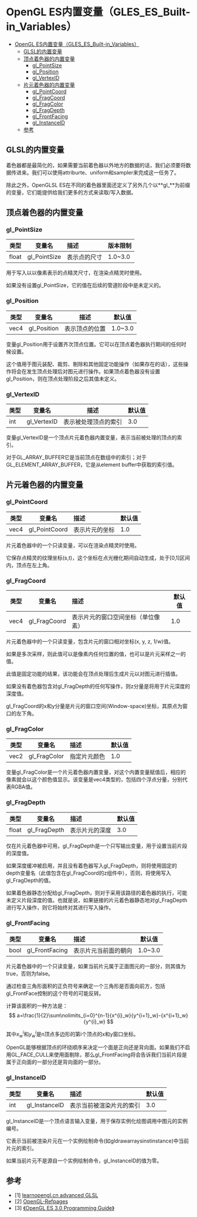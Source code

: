 # OpenGL ES内置变量（GLES_ES_Built-in_Variables）
- [OpenGL ES内置变量（GLES_ES_Built-in_Variables）](#opengl-es内置变量gles_es_built-in_variables)
  - [GLSL的内置变量](#glsl的内置变量)
  - [顶点着色器的内置变量](#顶点着色器的内置变量)
    - [gl_PointSize](#gl_pointsize)
    - [gl_Position](#gl_position)
    - [gl_VertexID](#gl_vertexid)
  - [片元着色器的内置变量](#片元着色器的内置变量)
    - [gl_PointCoord](#gl_pointcoord)
    - [gl_FragCoord](#gl_fragcoord)
    - [gl_FragColor](#gl_fragcolor)
    - [gl_FragDepth](#gl_fragdepth)
    - [gl_FrontFacing](#gl_frontfacing)
    - [gl_InstanceID](#gl_instanceid)
  - [参考](#参考)
## GLSL的内置变量

着色器都是最简化的，如果需要当前着色器以外地方的数据的话，我们必须要将数据传进来。我们可以使用attriburte、uniform和sampler来完成这一任务了。

除此之外，OpenGLSL ES在不同的着色器里面还定义了另外几个以**gl_**为前缀的变量，它们能提供给我们更多的方式来读取/写入数据。



## 顶点着色器的内置变量

### gl_PointSize

| 类型  | 变量名       | 描述         | 版本限制 |
| ----- | ------------ | :----------- | -------- |
| float | gl_PointSize | 表示点的尺寸 | 1.0~3.0  |

用于写入以以像素表示的点精灵尺寸，在渲染点精灵时使用。

如果没有设置gl_PointSize，它的值在后续的管道阶段中是未定义的。



### gl_Position

| 类型 | 变量名      | 描述           | 默认值  |
| ---- | ----------- | -------------- | ------- |
| vec4 | gl_Position | 表示顶点的位置 | 1.0~3.0 |

变量gl_Position用于设置齐次顶点位置。它可以在顶点着色器执行期间的任何时候设置。

这个值用于图元装配、裁剪、剔除和其他固定功能操作（如果存在的话），这些操作将会在发生顶点处理后对图元进行操作。如果顶点着色器没有设置gl_Position，则在顶点处理阶段之后其值未定义。



### gl_VertexID

| 类型 | 变量名      | 描述                 | 默认值 |
| ---- | ----------- | -------------------- | ------ |
| int  | gl_VertexID | 表示被处理顶点的索引 | 3.0    |

变量gl_VertexID是一个顶点片元着色器内置变量，表示当前被处理的顶点的索引。

对于GL_ARRAY_BUFFER它是当前顶点在数组中的索引；对于GL_ELEMENT_ARRAY_BUFFER，它是从element buffer中获取的索引值。

## 片元着色器的内置变量

### gl_PointCoord

| 类型 | 变量名        | 描述           | 默认值 |
| ---- | ------------- | :------------- | ------ |
| vec4 | gl_PointCoord | 表示片元的坐标 | 1.0    |

片元着色器中的一个只读变量，可以在渲染点精灵时使用。

它保存点精灵的纹理坐标(s,t)，这个坐标在点光栅化期间自动生成，处于[0,1]区间内，顶点在左上角。



### gl_FragCoord

| 类型 | 变量名       | 描述                               | 默认值 |
| ---- | ------------ | :--------------------------------- | ------ |
| vec4 | gl_FragCoord | 表示片元的窗口空间坐标（单位像素） | 1.0    |

片元着色器中的一个只读变量，包含片元的窗口相对坐标(x, y, z, 1/w)值。

如果是多次采样，则此值可以是像素内任何位置的值，也可以是片元采样之一的值。

此值是固定功能的结果，该功能会在顶点处理后生成片元以对图元进行插值。

如果没有着色器包含对gl_FragDepth的任何写操作，则z分量是将用于片元深度的深度值。

gl_FragCoord的x和y分量是片元的窗口空间(Window-space)坐标，其原点为窗口的左下角。



### gl_FragColor

| 类型 | 变量名       | 描述         | 默认值 |
| ---- | ------------ | :----------- | ------ |
| vec2 | gl_FragColor | 指定片元颜色 | 1.0    |

变量gl_FragColor是一个片元着色器内置变量，对这个内置变量赋值后，相应的像素就会以这个颜色值显示。该变量是vec4类型的，包括四个浮点分量，分别代表RGBA值。



### gl_FragDepth

| 类型  | 变量名       | 描述           | 默认值 |
| ----- | ------------ | :------------- | ------ |
| float | gl_FragDepth | 表示片元的深度 | 3.0    |

仅在片元着色器中可用，gl_FragDepth是一个只写输出变量，用于设置当前片段的深度值。

如果深度缓冲被启用，并且没有着色器写入gl_FragDepth，则将使用固定的depth变量名（此值包含在gl_FragCoord的z组件中），否则，将使用写入gl_FragDepth的值。

如果着色器静态分配给gl_FragDepth，则对于采用该路径的着色器的执行，可能未定义片段深度的值。也就是说，如果链接的片元着色器静态地对gl_FragDepth进行写入操作，则它将始终对其进行写入操作。



### gl_FrontFacing

| 类型 | 变量名         | 描述                 | 默认值  |
| ---- | -------------- | :------------------- | ------- |
| bool | gl_FrontFacing | 表示片元当前面的朝向 | 1.0~3.0 |

片元着色器中的一个只读变量，如果当前片元属于正面图元的一部分，则其值为true，否则为false。

通过检查三角形面积的正负符号来确定一个三角形是否面向前方，包括gl_FrontFace控制的这个符号的可能反转。

计算该面积的一种方法是：
$$
a=\frac{1}{2}\sum\nolimits_{i=0}^{n-1}{x^{i}_w}{y^{i+1}_w}-{x^{i+1}_w}{y^{i}_w}
$$


其中$x^{i}_w$和$y^{i}_w$是n顶点多边形的第i个顶点的x和y窗口坐标。

OpenGL能够根据顶点的环绕顺序来决定一个面是正向还是背向面。如果我们不启用GL_FACE_CULL来使用面剔除，那么gl_FrontFacing将会告诉我们当前片段是属于正向面的一部分还是背向面的一部分。



### gl_InstanceID

| 类型 | 变量名        | 描述                     | 默认值 |
| ---- | ------------- | :----------------------- | ------ |
| int  | gl_InstanceID | 表示当前被渲染片元的索引 | 3.0    |

gl_InstanceID是一个顶点语言输入变量，用于保存实例化绘图调用中图元的实例编号。

它表示当前被渲染片元在一个实例绘制命令(如gldrawarraysinstinstance)中当前片元的索引。

如果当前片元不是源自一个实例绘制命令，gl_InstanceID的值为零。



## 参考

- [1] [learnopengl.cn advanced GLSL](https://learnopengl-cn.github.io/04%20Advanced%20OpenGL/08%20Advanced%20GLSL/#glsl)
- [2] [OpenGL-Refpages](https://www.khronos.org/registry/OpenGL-Refpages/es3.0/)
- [3] [《OpenGL ES 3.0 Programming Guide》](https://book.douban.com/subject/26414014/)

